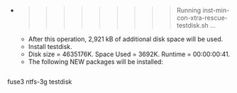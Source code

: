 * >>>>>>>>> Running inst-min-con-xtra-rescue-testdisk.sh ...
  * After this operation, 2,921 kB of additional disk space will be used.
  * Install testdisk.
  * Disk size = 4635176K. Space Used = 3692K. Runtime = 00:00:00:41.
  * The following NEW packages will be installed:
  ```bash
fuse3 ntfs-3g testdisk
  ```
